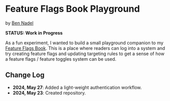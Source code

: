 
# Feature Flags Book Playground

by [Ben Nadel][ben-nadel]

**STATUS: Work in Progress**

As a fun experiment, I wanted to build a small playground companion to my [Feature Flags Book][book]. This is a place where readers can log into a system and try creating feature flags and updating targeting rules to get a sense of how a feature flags / feature toggles system can be used.

## Change Log

* **2024, May 27**: Added a light-weight authentication workflow.
* **2024, May 23**: Created repository.


[ben-nadel]: https://www.bennadel.com/

[book]: https://featureflagsbook.com/